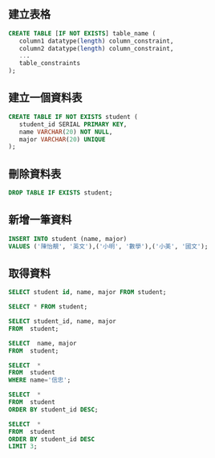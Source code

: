 ## 建立表格

```sql
CREATE TABLE [IF NOT EXISTS] table_name (
   column1 datatype(length) column_constraint,
   column2 datatype(length) column_constraint,
   ...
   table_constraints
);
```

## 建立一個資料表
```sql
CREATE TABLE IF NOT EXISTS student (
   student_id SERIAL PRIMARY KEY,
   name VARCHAR(20) NOT NULL,
   major VARCHAR(20) UNIQUE
);
```

## 刪除資料表

```sql
DROP TABLE IF EXISTS student;
```

## 新增一筆資料

```sql
INSERT INTO student (name, major)
VALUES ('陳怡靚', '英文'),('小明', '數學'),('小美', '國文');
```


## 取得資料

```sql
SELECT student id, name, major FROM student;
```

```sql
SELECT * FROM student;
```

```sql
SELECT student_id, name, major
FROM  student;

SELECT  name, major
FROM  student;

SELECT  *
FROM  student
WHERE name='信忠';

SELECT  *
FROM  student
ORDER BY student_id DESC;

SELECT  *
FROM  student
ORDER BY student_id DESC
LIMIT 3;
```





```python

```

```bash

```